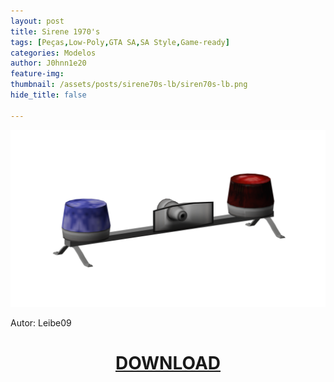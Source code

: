 ```yaml
---
layout: post
title: Sirene 1970's
tags: [Peças,Low-Poly,GTA SA,SA Style,Game-ready]
categories: Modelos
author: J0hnn1e20
feature-img:
thumbnail: /assets/posts/sirene70s-lb/siren70s-lb.png
hide_title: false

---
```

![Sirene 1970's](/assets/posts/sirene70s-lb/siren70s-lb.png)

Autor: Leibe09

<h1 style="text-align: center; color: white;">
   <a href="/assets/posts/sirene70s-lb/Sirene 1970s.zip" download>DOWNLOAD</a>
</h1>